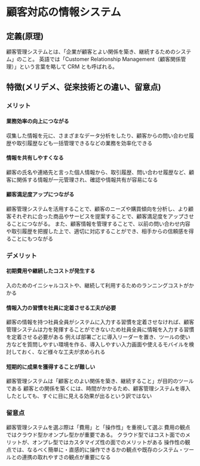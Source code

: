 # 顧客対応の情報システム
## 定義(原理)
顧客管理システムとは、「企業が顧客とよい関係を築き、継続するためのシステム」のこと。
英語では「Customer Relationship Management（顧客関係管理）」という言葉を略して CRM とも呼ばれる。
## 特徴(メリデメ、従来技術との違い、留意点)
### メリット
#### 業務効率の向上につながる
収集した情報を元に、さまざまなデータ分析をしたり、顧客からの問い合わせ履歴や取引履歴なども一括管理できるなどの業務を効率化できる

#### 情報を共有しやすくなる
顧客の氏名や連絡先と言った個人情報から、取引履歴、問い合わせ履歴など、顧客に関係する情報が一元管理され、確認や情報共有が容易になる

#### 顧客満足度アップにつながる
顧客管理システムを活用することで、顧客のニーズや購買傾向を分析し、より顧客それぞれに合った商品やサービスを提案することで、顧客満足度をアップさせることにつながる。
また、顧客情報を管理することで、以前の問い合わせ内容や取引履歴を把握した上で、適切に対応することができ、相手からの信頼感を得ることにもつながる
### デメリット
#### 初期費用や継続したコストが発生する
入のためのイニシャルコストや、継続して利用するためのランニングコストがかかる

#### 情報入力の習慣を社員に定着させる工夫が必要
顧客の情報を持つ社員全員がシステムに入力する習慣を定着させなければ、顧客管理システムは力を発揮することができないため社員全員に情報を入力する習慣を定着させる必要がある
例えば部署ごとに導入リーダーを置き、ツールの使い方などを質問しやすい環境を作る、導入しやすい入力画面や使えるモバイルを検討しておく、など様々な工夫が求められる

#### 短期的に成果を獲得することが難しい
顧客管理システムは「顧客とのよい関係を築き、継続すること」が目的のツールである
顧客との関係を築くには、時間がかかるため、顧客管理システムを導入したとしても、すぐに目に見える効果が出るという訳ではない

### 留意点
顧客管理システムを選ぶ際は「費用」と「操作性」を重視して選ぶ
費用の観点ではクラウド型かオンプレ型かが重要である。
クラウド型ではコスト面でのメリットが、オンプレ型ではカスタマイズ性の面でのメリットがある
操作性の観点では、なるべく簡単に・直感的に操作できるかの観点や既存のシステム・ツールとの連携の取れやすさの観点が重要になる

